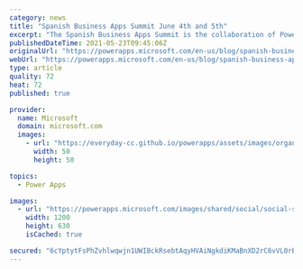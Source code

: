 ```yaml
---
category: news
title: "Spanish Business Apps Summit June 4th and 5th"
excerpt: "The Spanish Business Apps Summit is the collaboration of Power Platform and Dynamics community members, Microsoft Staff, 65 Community Speakers and local user groups to offer two days of bilingual Spanish content. https://bizzsummit.es/"
publishedDateTime: 2021-05-23T09:45:06Z
originalUrl: "https://powerapps.microsoft.com/en-us/blog/spanish-business-apps-summit-june-4th-and-5th/"
webUrl: "https://powerapps.microsoft.com/en-us/blog/spanish-business-apps-summit-june-4th-and-5th/"
type: article
quality: 72
heat: 72
published: true

provider:
  name: Microsoft
  domain: microsoft.com
  images:
    - url: "https://everyday-cc.github.io/powerapps/assets/images/organizations/microsoft.com-50x50.jpg"
      width: 50
      height: 50

topics:
  - Power Apps

images:
  - url: "https://powerapps.microsoft.com/images/shared/social/social-share-post-ignite.png"
    width: 1200
    height: 630
    isCached: true

secured: "6cYptytFsPhZvhlwqwjn1UWIBckRsebtAqyHVAiNgkdiKMaBnXD2rC6vVL0rBTMzLHgPq5RknOgMRp69pObymRhw5ml8nNsNv/bD5HAQcyKvRQWgTiT+FNmWRCUsK/+6KMzzFFn+oIfHUCPFyFV64RXo6R1Bt++SPvArHHEt827Sm19feRbUZE3qpmh1qKknAkmBc+PCUsAvQOOWO9bAcijgy8qUKTG4+Iqzp1mB/iqQ6aaj3zsYTWMRCuaqfcjYWrZYCG5tdrbfT1ZxX8tOQGYPHmnxl1isH75UhuOJfKlLjwuNtJlZoI8CmZYK9yxMEn1I5LbBiokCABy9WN9wQCLXjRjduFf7SUMwHr9fx0c=;CMPmIhcvdFEaDO9NZNFsaw=="
---
```


